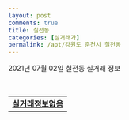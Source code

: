 ```yaml
---
layout: post
comments: true
title: 칠전동
categories: [실거래가]
permalink: /apt/강원도 춘천시 칠전동
---
```


2021년 07월 02일 칠전동 실거래 정보

<script type="text/javascript">
  google.charts.load('current', {'packages':['corechart']});
  google.charts.setOnLoadCallback(drawChart);

  function drawChart() {
    var data = google.visualization.arrayToDataTable([['거래일', '매매', '전월세', '전매'], ['20-07', 7, 11, 0], ['20-08', 12, 5, 0], ['20-09', 7, 9, 0], ['20-10', 11, 11, 0], ['20-11', 12, 9, 0], ['20-12', 5, 8, 0], ['21-01', 6, 12, 0], ['21-02', 9, 7, 0], ['21-03', 9, 5, 0], ['21-04', 5, 4, 0], ['21-05', 9, 3, 0], ['21-06', 13, 1, 0]]);

    var options = {
      title: '최근 유형별 거래량 추이',
      legend: { position: 'bottom' }
    };

    var chart = new google.visualization.LineChart(document.getElementById('columnchart_material'));
    chart.draw(data, (options));
  }
</script>

<div id="columnchart_material" style="width: 95%; margin-left: -35px; display: block"></div>
<br>
<table>
  <tr>
    <td colspan="4" style="font-weight: bold;"><a href="https://search.naver.com/search.naver?query=칠전동 실거래정보없음">실거래정보없음</a></td>
  </tr>
    
</table>
    